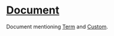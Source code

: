 # [Document](#document)

Document mentioning [Term][1] and [Custom][2].

[1]: https://base.url/vocab/sub-1/sub-2/glossary#term "..."

[2]: https://base.url/vocab/sub-1/sub-2/glossary#custom "..."

